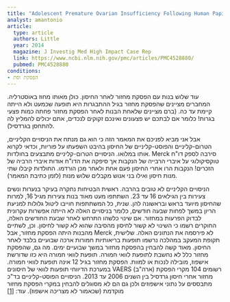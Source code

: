 ```yaml
---
title: "Adolescent Premature Ovarian Insufficiency Following Human Papillomavirus Vaccination: A Case Series Seen in General Practice"
analyst: amantonio
article:
  type: article
  authors: Little
  year: 2014
  magazine: J Investig Med High Impact Case Rep
  link: https://www.ncbi.nlm.nih.gov/pmc/articles/PMC4528880/
  pubmed: PMC4528880
conditions:
- הפסקת וסת
---
```


עוד שלוש בנות עם הפסקת מחזור לאחר החיסון. כולן מאותו מחוז באוסטרליה. המחברים מציינים שהפסקת מחזור בגיל ההתבגרות היא תופעה שכמעט ולא הייתה קיימת עד כה.
(ברם מציינים שלאחת הבנות לאחר הפסקת מחזור פחתה כמות פצעי בגרות! כלומר אם לבתכם יש פצעונים ואינכם זקוקים לנכדים, אתם יכולים להמליץ לה להתחסן בגרדסיל).

אבל אני מביא לפניכם את המאמר הזה כי הוא גם מנתח את הניסויים הקליניים, הטרום-קליניים והפוסט-קליניים של החיסון בהיבט השפעתו על פוריות, וכדאי לקרוא אותו במלואו.
הניסויים הטרום-קליניים מתבצעים בחולדות. Merck סירבה לספק דו"ח טוקסיקולוגי על איברי הרבייה של הנקבות אך סיפקה את הדו"ח אודות איברי הרביה של הזכרים!
הנקבות הרו אחרי החיסון פעם אחת ולאחר מכן הורדמו. החולדות קיבלו שתי מנות חיסון ואילו בני אנוש מקבלים שלוש מנות (לזמן כתיבת המאמר).

הניסויים הקליניים לא טובים בהרבה. ראשית הבטיחות נחקרה בעיקר בנערות ונשים צעירות בין הגילאים 16 עד 23. השתתפו מעט מאוד בנות צעירות מגיל 16, למרות שהחיסון מיועד בראש ובראשונה להן. שנית, כל המשתתפות חוייבו ליטול גלולות למניעת הריון במשך לפחות שבעה חודשים, כלומר בניסויים האלה לא הייתה אפשרות עקרונית לבדוק הפרעות במחזור. אם שינוי כלשהו התרחש לאחר שבעת החודשים האלה, החוקרים רשמו כי השינוי לא קשור לחיסון מהסיבה שהוא לא קשור לחיסון. וכן, לשתיים מהבנות היתה הפסקת מחזור, אבל Merck לא פירסמה את הנתונים האלה. שלישית, תקופת המעקב במהלכה נרשמו תופעות בריאותיות חמורות ארכה שבועיים בלבד לאחר החיסון. מאוד קשה להבחין בהפסקת מחזור במשך שבועיים ימים. מה גם, שהפסקת מחזור כלל לא נחשבת לתופעת לוואי חמורה. תופעת לוואי חמורה היא כזו שדורשת אישפוז, מובילה לנכות או למוות. הפסקת מחזור בגיל 12 אינה תופעת לוואי חמורה.
במערכת הדיווחי תופעות לוואי של חיסונים VAERS (ארה"ב) רשומים 104 מקרי הפסקת מחזור אחרי חיסון גרדסיל בין השנים 2006 עד 2013.
הניסויים הפוסט-קליניים בד"כ מתבססים על נתוני אישפוזים ולכן גם הם לא מסוגלים להבחין במקרי הפסקת מחזור מוקדמת (שכאמור לא מצריכה אישפוז). עוד: [[1]](https://www.ncbi.nlm.nih.gov/pubmed/26125978)
